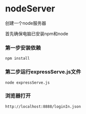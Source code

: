 # nodeServer
创建一个node服务器

首先确保电脑已安装npm和node

### 第一步安装依赖
```
npm install
```
### 第二步运行expressServe.js文件
```
node expressServe.js
```

### 浏览器打开
```
http://localhost:8888/loginIn.json
```
